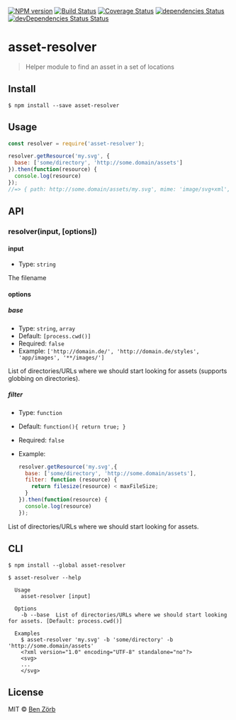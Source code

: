 [![NPM version][npm-image]][npm-url] [![Build Status][ci-image]][ci-url] [![Coverage Status][coveralls-image]][coveralls-url] [![dependencies Status][depstat-image]][depstat-url] [![devDependencies Status Status][devdepstat-image]][devdepstat-url]

# asset-resolver

> Helper module to find an asset in a set of locations


## Install

```
$ npm install --save asset-resolver
```


## Usage

```js
const resolver = require('asset-resolver');

resolver.getResource('my.svg', {
  base: ['some/directory', 'http://some.domain/assets']
}).then(function(resource) {
  console.log(resource)
});
//=> { path: http://some.domain/assets/my.svg', mime: 'image/svg+xml', contents: ' ... ' }
```


## API

### resolver(input, [options])

#### input

* Type: `string`

The filename

#### options

##### base

* Type: `string`, `array`
* Default: `[process.cwd()]`
* Required: `false`
* Example: `['http://domain.de/', 'http://domain.de/styles', 'app/images', '**/images/']`

List of directories/URLs where we should start looking for assets (supports globbing on directories).

##### filter

* Type: `function`
* Default: `function(){ return true; }`
* Required: `false`
* Example:

  ```js
  resolver.getResource('my.svg',{
    base: ['some/directory', 'http://some.domain/assets'],
    filter: function (resource) {
      return filesize(resource) < maxFileSize;
    }
  }).then(function(resource) {
    console.log(resource)
  });
  ```

List of directories/URLs where we should start looking for assets.


## CLI

```
$ npm install --global asset-resolver
```

```
$ asset-resolver --help

  Usage
    asset-resolver [input]

  Options
    -b --base  List of directories/URLs where we should start looking for assets. [Default: process.cwd()]

  Examples
    $ asset-resolver 'my.svg' -b 'some/directory' -b 'http://some.domain/assets'
    <?xml version="1.0" encoding="UTF-8" standalone="no"?>
    <svg>
    ...
    </svg>
```


## License

MIT © [Ben Zörb](http://sommerlaune.com)


[npm-url]: https://www.npmjs.com/package/asset-resolver
[npm-image]: https://img.shields.io/npm/v/asset-resolver.svg

[ci-url]: https://github.com/bezoerb/asset-resolver/actions?workflow=Tests
[ci-image]: https://github.com/bezoerb/asset-resolver/workflows/Tests/badge.svg

[depstat-url]: https://david-dm.org/bezoerb/asset-resolver
[depstat-image]: https://img.shields.io/david/bezoerb/asset-resolver.svg

[devdepstat-url]: https://david-dm.org/bezoerb/asset-resolver?type=dev
[devdepstat-image]: https://img.shields.io/david/dev/bezoerb/asset-resolver.svg

[coveralls-url]: https://coveralls.io/github/bezoerb/asset-resolver?branch=master
[coveralls-image]: https://img.shields.io/coveralls/github/bezoerb/asset-resolver/master.svg
